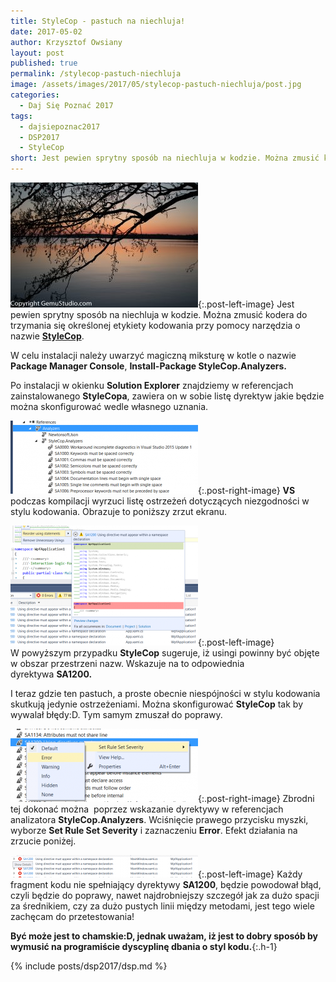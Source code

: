 ```yaml
---
title: StyleCop - pastuch na niechluja!
date: 2017-05-02
author: Krzysztof Owsiany
layout: post
published: true
permalink: /stylecop-pastuch-niechluja
image: /assets/images/2017/05/stylecop-pastuch-niechluja/post.jpg
categories:
  - Daj Się Poznać 2017
tags:
  - dajsiepoznac2017
  - DSP2017
  - StyleCop
short: Jest pewien sprytny sposób na niechluja w kodzie. Można zmusić kodera do trzymania się określonej etykiety kodowania przy pomocy narzędzia o nazwie StyleCop. W celu instalacji należy uwarzyć magiczną miksturę w kotle o nazwie Package Manager Console, Install-Package StyleCop.Analyzers.
---
```

[![StyleCop][post]][post-big]{:.post-left-image}
Jest pewien sprytny sposób na niechluja w kodzie. Można zmusić kodera do trzymania się określonej etykiety kodowania przy pomocy narzędzia o nazwie **[StyleCop]**.

W celu instalacji należy uwarzyć magiczną miksturę w kotle o nazwie **Package Manager Console**, **Install-Package StyleCop.Analyzers.**

Po instalacji w okienku **Solution Explorer** znajdziemy w referencjach zainstalowanego **StyleCopa**, zawiera on w sobie listę dyrektyw jakie będzie można skonfigurować wedle własnego uznania.

[![StyleCop][image1]][image1-big]{:.post-right-image}
**VS** podczas kompilacji wyrzuci listę ostrzeżeń dotyczących niezgodności w stylu kodowania. Obrazuje to poniższy zrzut ekranu.

[![StyleCop][image2]][image2-big]{:.post-left-image}    
W powyższym przypadku **StyleCop** sugeruje, iż usingi powinny być objęte w obszar przestrzeni nazw. Wskazuje na to odpowiednia dyrektywa **SA1200.**

I teraz gdzie ten pastuch, a proste obecnie niespójności w stylu kodowania skutkują jedynie ostrzeżeniami. Można skonfigurować **StyleCop** tak by wywalał błędy:D. Tym samym zmuszał do poprawy.

[![StyleCop][image3]][image3-big]{:.post-right-image}
Zbrodni tej dokonać można  poprzez wskazanie dyrektywy w referencjach analizatora **StyleCop.Analyzers**. Wciśnięcie prawego przycisku myszki, wyborze **Set Rule Set Severity** i zaznaczeniu **Error**. Efekt działania na zrzucie poniżej.

[![StyleCop][image4]][image4-big]{:.post-left-image}
Każdy fragment kodu nie spełniający dyrektywy **SA1200**, będzie powodował błąd, czyli będzie do poprawy, nawet najdrobniejszy szczegół jak za dużo spacji za średnikiem, czy za dużo pustych linii między metodami, jest tego wiele zachęcam do przetestowania!
    
**Być może jest to chamskie:D, jednak uważam, iż jest to dobry sposób by wymusić na programiście dyscyplinę dbania o styl kodu.**{:.h-1}
    
{% include posts/dsp2017/dsp.md %}

[StyleCop]: https://stylecop.codeplex.com/

[post]: /assets/images/2017/05/stylecop-pastuch-niechluja/post.jpg
[post-big]: /assets/images/2017/05/stylecop-pastuch-niechluja/post-big.jpg

[image1]: /assets/images/2017/05/stylecop-pastuch-niechluja/image1.png
[image1-big]: /assets/images/2017/05/stylecop-pastuch-niechluja/image1-big.png

[image2]: /assets/images/2017/05/stylecop-pastuch-niechluja/image2.png
[image2-big]: /assets/images/2017/05/stylecop-pastuch-niechluja/image2-big.png

[image3]: /assets/images/2017/05/stylecop-pastuch-niechluja/image3.png
[image3-big]: /assets/images/2017/05/stylecop-pastuch-niechluja/image3-big.png

[image4]: /assets/images/2017/05/stylecop-pastuch-niechluja/image4.png
[image4-big]: /assets/images/2017/05/stylecop-pastuch-niechluja/image4-big.png